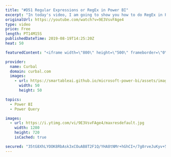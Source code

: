 ```yaml
---
title: "#D51 Regular Expressions or RegEx in Power BI"
excerpt: "In today's video, I am going to show you how to do RegEx in Power BI. #powerbi #curbal #regex  Sources mentioned in the video: Get started with R: https://www.youtube.com/watch?v=HcTdXgWGdS8 R guide to Power BI: https://www.youtube.com/watch?v=BI8FcI_sgR0 Stringr tutorial: https://stringr.tidyverse.org/articles/regular-expressions.html"
originalUrl: https://youtube.com/watch?v=9E3VsvFAge4
type: video
price: Free
length: PT14M15S
publishedDateTime: 2019-08-19T14:25:20Z
heat: 50

featuredContent: "<iframe width=\"800\" height=\"500\" frameborder=\"0\" src=\"https://www.youtube.com/embed/9E3VsvFAge4\" allow=\"accelerometer; autoplay; encrypted-media; gyroscope; picture-in-picture\" allowfullscreen></iframe>"

provider:
  name: Curbal
  domain: curbal.com
  images:
    - url: https://smartableai.github.io/microsoft-power-bi/assets/images/organizations/curbal.com-50x50.jpg
      width: 50
      height: 50

topics:
  - Power BI
  - Power Query

images:
  - url: https://i.ytimg.com/vi/9E3VsvFAge4/maxresdefault.jpg
    width: 1280
    height: 720
    isCached: true

secured: "35tG8XhLYOOK8RbAsk3xCOuAB8T2F1Q/YHA8tNMr+hGhCI+/7g0rveJuKyv+5fLD14/HNj9mG9fPSABqkokoIQ0pKpwROrrP6xP4UBIyc+gpqNgaSAM1KYIRtFUASMPvVLWhVn4IMyu3QZDLFHTIrCa1+nw20WC6UBfGMd+2xRlhAq1OmNMDg/AwMC3RpS9D3cXSr9no8WI8h1updqUrnoNW6Wpi1c6cK9FAbyH3GTJ/OSUpV7q2YCsRmV8g8dGsjlThY2pO2fjEivqygvA39dEksUXXnwXO8yZi1S6y9LIgl2AncV5gCDNSUGAPO1e+8EM3WE840F69Zrhb/lQuc53NFTArOM+42w3tQWt6DD12YlsJ4tgnf9Eu3iat+NokKI0hZ3g6wDLdOXuXocXgc5mFPOdSOCFMoiz0En9oSXQ=;9FFX2Vs0a4eYHc2O7KahTQ=="
---
```


